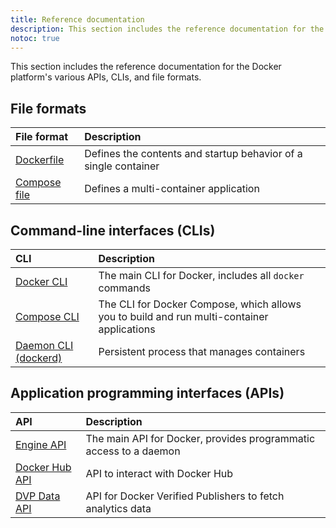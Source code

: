 ```yaml
---
title: Reference documentation
description: This section includes the reference documentation for the Docker platform’s various APIs, CLIs, and file formats.
notoc: true
---
```


This section includes the reference documentation for the Docker platform's
various APIs, CLIs, and file formats.

## File formats

| File format                                                         | Description                                                     |
|:--------------------------------------------------------------------|:----------------------------------------------------------------|
| [Dockerfile](/engine/reference/builder/)                            | Defines the contents and startup behavior of a single container |
| [Compose file](/compose/compose-file/)                              | Defines a multi-container application                           |


## Command-line interfaces (CLIs)

| CLI                                                            | Description                                                                                |
|:---------------------------------------------------------------|:-------------------------------------------------------------------------------------------|
| [Docker CLI](/engine/reference/commandline/cli/)               | The main CLI for Docker, includes all `docker` commands                                    |
| [Compose CLI](/compose/reference/)                             | The CLI for Docker Compose, which allows you to build and run multi-container applications |
| [Daemon CLI (dockerd)](/engine/reference/commandline/dockerd/) | Persistent process that manages containers                                                 |


## Application programming interfaces (APIs)

| API                                                   | Description                                                                            |
|:------------------------------------------------------|:---------------------------------------------------------------------------------------|
| [Engine API](/engine/api/)                            | The main API for Docker, provides programmatic access to a daemon                      |
| [Docker Hub API](/docker-hub/api/latest/)             | API to interact with Docker Hub                                                        |
| [DVP Data API](/docker-hub/api/dvp/)                  | API for Docker Verified Publishers to fetch analytics data                             | 
